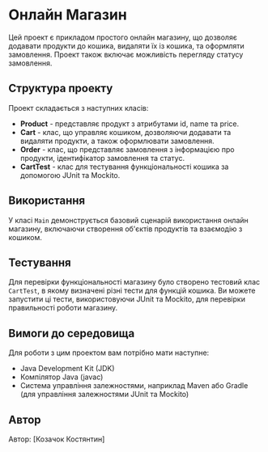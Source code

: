 # Онлайн Магазин

Цей проект є прикладом простого онлайн магазину, що дозволяє додавати продукти до кошика, видаляти їх із кошика, та оформляти замовлення. Проект також включає можливість перегляду статусу замовлення.

## Структура проекту

Проект складається з наступних класів:

- **Product** - представляє продукт з атрибутами id, name та price.
- **Cart** - клас, що управляє кошиком, дозволяючи додавати та видаляти продукти, а також оформлювати замовлення.
- **Order** - клас, що представляє замовлення з інформацією про продукти, ідентифікатор замовлення та статус.
- **CartTest** - клас для тестування функціональності кошика за допомогою JUnit та Mockito.

## Використання

У класі `Main` демонструється базовий сценарій використання онлайн магазину, включаючи створення об'єктів продуктів та взаємодію з кошиком.

## Тестування

Для перевірки функціональності магазину було створено тестовий клас `CartTest`, в якому визначені різні тести для функцій кошика. Ви можете запустити ці тести, використовуючи JUnit та Mockito, для перевірки правильності роботи магазину.

## Вимоги до середовища

Для роботи з цим проектом вам потрібно мати наступне:

- Java Development Kit (JDK)
- Компілятор Java (javac)
- Система управління залежностями, наприклад Maven або Gradle (для управління залежностями JUnit та Mockito)

## Автор

Автор: [Козачок Костянтин]
